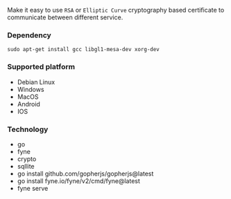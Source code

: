 Make it easy to use `RSA` or `Elliptic Curve` cryptography based certificate to communicate between different service.

### Dependency

`sudo apt-get install gcc libgl1-mesa-dev xorg-dev`

### Supported platform

- Debian Linux
- Windows
- MacOS
- Android
- IOS

### Technology

- go
- fyne
- crypto
- sqllite
- go install github.com/gopherjs/gopherjs@latest
- go install fyne.io/fyne/v2/cmd/fyne@latest
- fyne serve
